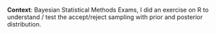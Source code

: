 **Context**: Bayesian Statistical Methods Exams, I did an exercise on R to understand / test the accept/reject sampling with prior and posterior distribution.
